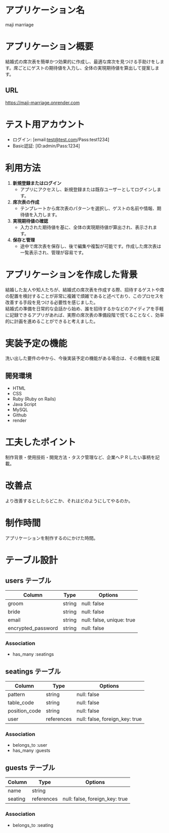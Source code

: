 # アプリケーション名 
maji marriage
# アプリケーション概要  
結婚式の席次表を簡単かつ効果的に作成し、最適な席次を見つける手助けをします。席ごとにゲストの期待値を入力し、全体の実現期待値を算出して提案します。
## URL 
https://maji-marriage.onrender.com
# テスト用アカウント
- ログイン: [email:test@test.com/Pass:test1234]
- Basic認証: [ID:admin/Pass:1234]
# 利用方法  
1. **新規登録またはログイン**
   - アプリにアクセスし、新規登録または既存ユーザーとしてログインします。
2. **席次表の作成**
   - テンプレートから席次表のパターンを選択し、ゲストの名前や情報、期待値を入力します。
3. **実現期待値の確認**
   - 入力された期待値を基に、全体の実現期待値が算出され、表示されます。
4. **保存と管理**
   - 途中で席次表を保存し、後で編集や複製が可能です。作成した席次表は一覧表示され、管理が容易です。
# アプリケーションを作成した背景
結婚した友人や知人たちが、結婚式の席次表を作成する際、招待するゲストや席の配置を検討することが非常に複雑で煩雑であると述べており、このプロセスを改善する手段を見つける必要性を感じました。  
結婚式の準備を日常的な会話から始め、誰を招待するかなどのアイディアを手軽に記録できるアプリがあれば、実際の席次表の準備段階で慌てることなく、効率的に計画を進めることができると考えました。
# 実装予定の機能 
洗い出した要件の中から、今後実装予定の機能がある場合は、その機能を記載

## 開発環境
- HTML
- CSS
- Ruby (Ruby on Rails)
- Java Script
- MySQL
- Github
- render

# 工夫したポイント  
制作背景・使用技術・開発方法・タスク管理など、企業へＰＲしたい事柄を記載。
# 改善点 
より改善するとしたらどこか、それはどのようにしてやるのか。
# 制作時間  
アプリケーションを制作するのにかけた時間。

# テーブル設計

## users テーブル

| Column             | Type       | Options                   |
| ------------------ | ---------- | ------------------------- | 
| groom              | string     | null: false               |
| bride              | string     | null: false               |
| email              | string     | null: false, unique: true |
| encrypted_password | string     | null: false               |

### Association

- has_many :seatings

## seatings テーブル

| Column        | Type       | Options                        |
| ------------  | ---------- | -------------------------      | 
| pattern       | string     | null: false                    |
| table_code    | string     | null: false                    |
| position_code | string     | null: false                    |
| user          | references | null: false, foreign_key: true |

### Association

- belongs_to :user
- has_many   :guests

## guests テーブル

| Column        | Type       | Options                        |
| ------------  | ---------- | ------------------------------ | 
| name          | string     |                                |
| seating       | references | null: false, foreign_key: true |

### Association

- belongs_to :seating
